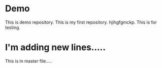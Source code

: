 # Demo
This is demo repository.
This is my first repository.
hjihgfgmckp.
This is for testing.

I'm adding new lines.....
=======
This is in master file.....


